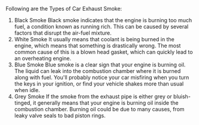 
Following are the Types of Car Exhaust Smoke:
1. Black Smoke
Black smoke indicates that the engine is burning too much fuel, a condition known as running rich. This can be caused by several factors that disrupt the air-fuel mixture.
2. White Smoke
It usually means that coolant is being burned in the engine, which means that something is drastically wrong. The most common cause of this is a blown head gasket, which can quickly lead to an overheating engine.
3. Blue Smoke
Blue smoke is a clear sign that your engine is burning oil. The liquid can leak into the combustion chamber where it is burned along with fuel. You'll probably notice your car misfiring when you turn the keys in your ignition, or find your vehicle shakes more than usual when idle.
4. Grey Smoke
If the smoke from the exhaust pipe is either grey or bluish-tinged, it generally means that your engine is burning oil inside the combustion chamber. Burning oil could be due to many causes, from leaky valve seals to bad piston rings.
